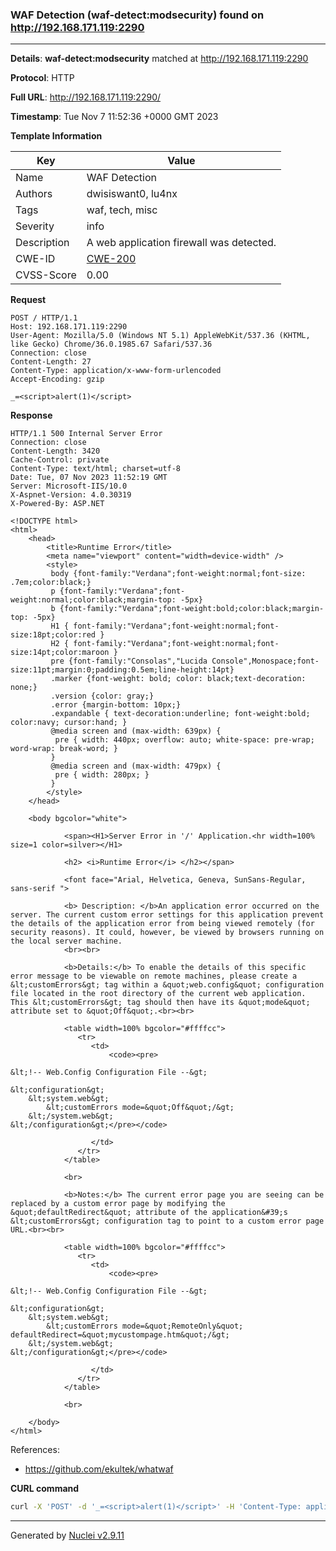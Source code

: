 ### WAF Detection (waf-detect:modsecurity) found on http://192.168.171.119:2290

----
**Details**: **waf-detect:modsecurity** matched at http://192.168.171.119:2290

**Protocol**: HTTP

**Full URL**: http://192.168.171.119:2290/

**Timestamp**: Tue Nov 7 11:52:36 +0000 GMT 2023

**Template Information**

| Key | Value |
| --- | --- |
| Name | WAF Detection |
| Authors | dwisiswant0, lu4nx |
| Tags | waf, tech, misc |
| Severity | info |
| Description | A web application firewall was detected. |
| CWE-ID | [CWE-200](https://cwe.mitre.org/data/definitions/200.html) |
| CVSS-Score | 0.00 |

**Request**
```http
POST / HTTP/1.1
Host: 192.168.171.119:2290
User-Agent: Mozilla/5.0 (Windows NT 5.1) AppleWebKit/537.36 (KHTML, like Gecko) Chrome/36.0.1985.67 Safari/537.36
Connection: close
Content-Length: 27
Content-Type: application/x-www-form-urlencoded
Accept-Encoding: gzip

_=<script>alert(1)</script>
```

**Response**
```http
HTTP/1.1 500 Internal Server Error
Connection: close
Content-Length: 3420
Cache-Control: private
Content-Type: text/html; charset=utf-8
Date: Tue, 07 Nov 2023 11:52:19 GMT
Server: Microsoft-IIS/10.0
X-Aspnet-Version: 4.0.30319
X-Powered-By: ASP.NET

<!DOCTYPE html>
<html>
    <head>
        <title>Runtime Error</title>
        <meta name="viewport" content="width=device-width" />
        <style>
         body {font-family:"Verdana";font-weight:normal;font-size: .7em;color:black;} 
         p {font-family:"Verdana";font-weight:normal;color:black;margin-top: -5px}
         b {font-family:"Verdana";font-weight:bold;color:black;margin-top: -5px}
         H1 { font-family:"Verdana";font-weight:normal;font-size:18pt;color:red }
         H2 { font-family:"Verdana";font-weight:normal;font-size:14pt;color:maroon }
         pre {font-family:"Consolas","Lucida Console",Monospace;font-size:11pt;margin:0;padding:0.5em;line-height:14pt}
         .marker {font-weight: bold; color: black;text-decoration: none;}
         .version {color: gray;}
         .error {margin-bottom: 10px;}
         .expandable { text-decoration:underline; font-weight:bold; color:navy; cursor:hand; }
         @media screen and (max-width: 639px) {
          pre { width: 440px; overflow: auto; white-space: pre-wrap; word-wrap: break-word; }
         }
         @media screen and (max-width: 479px) {
          pre { width: 280px; }
         }
        </style>
    </head>

    <body bgcolor="white">

            <span><H1>Server Error in '/' Application.<hr width=100% size=1 color=silver></H1>

            <h2> <i>Runtime Error</i> </h2></span>

            <font face="Arial, Helvetica, Geneva, SunSans-Regular, sans-serif ">

            <b> Description: </b>An application error occurred on the server. The current custom error settings for this application prevent the details of the application error from being viewed remotely (for security reasons). It could, however, be viewed by browsers running on the local server machine.
            <br><br>

            <b>Details:</b> To enable the details of this specific error message to be viewable on remote machines, please create a &lt;customErrors&gt; tag within a &quot;web.config&quot; configuration file located in the root directory of the current web application. This &lt;customErrors&gt; tag should then have its &quot;mode&quot; attribute set to &quot;Off&quot;.<br><br>

            <table width=100% bgcolor="#ffffcc">
               <tr>
                  <td>
                      <code><pre>

&lt;!-- Web.Config Configuration File --&gt;

&lt;configuration&gt;
    &lt;system.web&gt;
        &lt;customErrors mode=&quot;Off&quot;/&gt;
    &lt;/system.web&gt;
&lt;/configuration&gt;</pre></code>

                  </td>
               </tr>
            </table>

            <br>

            <b>Notes:</b> The current error page you are seeing can be replaced by a custom error page by modifying the &quot;defaultRedirect&quot; attribute of the application&#39;s &lt;customErrors&gt; configuration tag to point to a custom error page URL.<br><br>

            <table width=100% bgcolor="#ffffcc">
               <tr>
                  <td>
                      <code><pre>

&lt;!-- Web.Config Configuration File --&gt;

&lt;configuration&gt;
    &lt;system.web&gt;
        &lt;customErrors mode=&quot;RemoteOnly&quot; defaultRedirect=&quot;mycustompage.htm&quot;/&gt;
    &lt;/system.web&gt;
&lt;/configuration&gt;</pre></code>

                  </td>
               </tr>
            </table>

            <br>

    </body>
</html>

```

References: 
- https://github.com/ekultek/whatwaf

**CURL command**
```sh
curl -X 'POST' -d '_=<script>alert(1)</script>' -H 'Content-Type: application/x-www-form-urlencoded' -H 'Host: 192.168.171.119:2290' -H 'User-Agent: Mozilla/5.0 (Windows NT 5.1) AppleWebKit/537.36 (KHTML, like Gecko) Chrome/36.0.1985.67 Safari/537.36' 'http://192.168.171.119:2290/'
```

----

Generated by [Nuclei v2.9.11](https://github.com/projectdiscovery/nuclei)